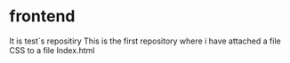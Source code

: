 # frontend
It is test`s repositiry 
This is the first repository where i have attached a file CSS to a file Index.html
